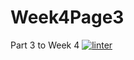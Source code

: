 # Week4Page3
Part 3 to Week 4
[![linter](https://github.com/morgan-bronson/Week4Page3/workflows/linter/badge.svg)](https://github.com/marketplace/actions/super-linter)
